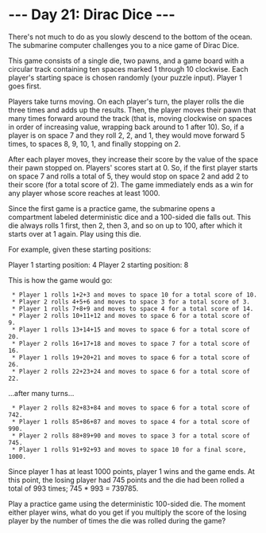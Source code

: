 # --- Day 21: Dirac Dice ---

   There's not much to do as you slowly descend to the bottom of the ocean.
   The submarine computer challenges you to a nice game of Dirac Dice.

   This game consists of a single die, two pawns, and a game board with a
   circular track containing ten spaces marked 1 through 10 clockwise. Each
   player's starting space is chosen randomly (your puzzle input). Player 1
   goes first.

   Players take turns moving. On each player's turn, the player rolls the die
   three times and adds up the results. Then, the player moves their pawn
   that many times forward around the track (that is, moving clockwise on
   spaces in order of increasing value, wrapping back around to 1 after 10).
   So, if a player is on space 7 and they roll 2, 2, and 1, they would move
   forward 5 times, to spaces 8, 9, 10, 1, and finally stopping on 2.

   After each player moves, they increase their score by the value of the
   space their pawn stopped on. Players' scores start at 0. So, if the first
   player starts on space 7 and rolls a total of 5, they would stop on space
   2 and add 2 to their score (for a total score of 2). The game immediately
   ends as a win for any player whose score reaches at least 1000.

   Since the first game is a practice game, the submarine opens a compartment
   labeled deterministic dice and a 100-sided die falls out. This die always
   rolls 1 first, then 2, then 3, and so on up to 100, after which it starts
   over at 1 again. Play using this die.

   For example, given these starting positions:

 Player 1 starting position: 4
 Player 2 starting position: 8

   This is how the game would go:

     * Player 1 rolls 1+2+3 and moves to space 10 for a total score of 10.
     * Player 2 rolls 4+5+6 and moves to space 3 for a total score of 3.
     * Player 1 rolls 7+8+9 and moves to space 4 for a total score of 14.
     * Player 2 rolls 10+11+12 and moves to space 6 for a total score of 9.
     * Player 1 rolls 13+14+15 and moves to space 6 for a total score of 20.
     * Player 2 rolls 16+17+18 and moves to space 7 for a total score of 16.
     * Player 1 rolls 19+20+21 and moves to space 6 for a total score of 26.
     * Player 2 rolls 22+23+24 and moves to space 6 for a total score of 22.

   ...after many turns...

     * Player 2 rolls 82+83+84 and moves to space 6 for a total score of 742.
     * Player 1 rolls 85+86+87 and moves to space 4 for a total score of 990.
     * Player 2 rolls 88+89+90 and moves to space 3 for a total score of 745.
     * Player 1 rolls 91+92+93 and moves to space 10 for a final score, 1000.

   Since player 1 has at least 1000 points, player 1 wins and the game ends.
   At this point, the losing player had 745 points and the die had been
   rolled a total of 993 times; 745 * 993 = 739785.

   Play a practice game using the deterministic 100-sided die. The moment
   either player wins, what do you get if you multiply the score of the
   losing player by the number of times the die was rolled during the game?

